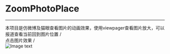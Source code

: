 # ZoomPhotoPlace
-----
本项目是仿微博及猫眼查看图片的动画效果，使用viewpager查看图片放大，可以报道查看当前回到图片位置 
/<br>
点击图片效果
/<br>
![Image text](https://github.com/dongliwu520/ZoomPhotoPlace/blob/master/ezgif.com-optimize.gif)
